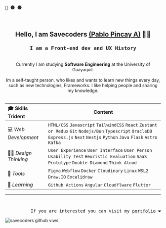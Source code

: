 <p align="left"><b><samp>🔴 🟡 🟢</samp></b></p>
<br>
<div align="center">
      <h2>Hello, I am Savecoders <a target="blank" href="https://www.linkedin.com/in/pablopincaya/">(Pablo Pincay A)</a> 🧑🏻 <br></h2>
      <h3><samp>I am a Front-end dev and UX History<br></samp></h3>
</div>
<div align="center">
   <br>
   Currently I am studying <b>Software Engineering</b> at the University of Guayaquil. <br>
   <br>
   Im a self-taught person, who likes and wants to learn new things every day, such as new technologies, Frameworks. 
   I like helping people and sharing my knowledge.
</div>

<br>

| 🎓 Skills Trident       | Content                                                                                                                                     |
| :---------------------- | ------------------------------------------------------------------------------------------------------------------------------------------- |
| 💻 _Web Development_    | `HTML/CSS` `Javascript` `TailwindCSS` `React` `Zustant or Redux` `Git` `Nodejs/Bun` `Typescript` `OracleDB` `Express.js` `Next` `Nestjs` `Python` `Java` `Flask` `Astro` `Kafka` |
| 🤌🏻 _Design Thinking_ | `User Experience` `User Interface` `User Person` `Usability Test` `Heuristic Evaluation` `SaaS` `Prototype` `Double Diamond` `Think Aloud`                                                            |
| 🧰 _Tools_              | `Figma` `Webflow` `Docker` `Cloudinary` `Linux` `WSL2` `Draw.IO` `Excalidraw`                                                                          |
| 🧘 _Learning_           | `Github Actions` `Angular` `Cloudflware` `Flutter`                                                                                     |

<hr/>
<br>


<p align="right"> 
  <samp>If you are interested you can visit my <a href="https://myportfolio-savecoders.vercel.app/es">portfolio</a> ❤</samp>
  <br>
</p>
  <img src="https://badges.pufler.dev/visits/Savecoders/Savecoders?style=for-the-badge&color=7ddac5&logoColor=white&labelColor=7ddac5" alt="savecoders github viws" />

